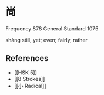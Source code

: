 # 尚
Frequency 878
General Standard 1075

shàng
still, yet; even; fairly, rather

## References
- [[HSK 5]]
- [[8 Strokes]]
- [[小 Radical]]